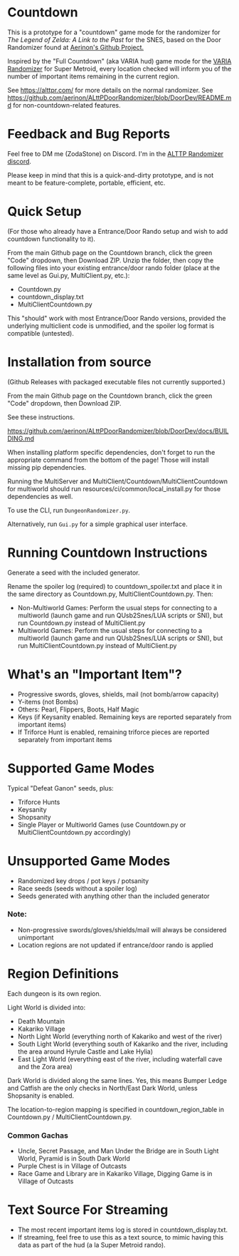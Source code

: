 # Countdown

This is a prototype for a "countdown" game mode for the randomizer for _The Legend of Zelda: A Link to the Past_ for the SNES,
based on the Door Randomizer found at [Aerinon's Github Project.](https://github.com/aerinon/ALttPDoorRandomizer)

Inspired by the "Full Countdown" (aka VARIA hud) game mode for the [VARIA Randomizer](https://varia.run/) for Super Metroid,
every location checked will inform you of the number of important items remaining in the current region.

See https://alttpr.com/ for more details on the normal randomizer.
See https://github.com/aerinon/ALttPDoorRandomizer/blob/DoorDev/README.md for non-countdown-related features.

# Feedback and Bug Reports

Feel free to DM me (ZodaStone) on Discord. I'm in the [ALTTP Randomizer discord](https://discordapp.com/invite/alttprandomizer).

Please keep in mind that this is a quick-and-dirty prototype, and is not meant to be feature-complete, portable, efficient, etc.

# Quick Setup

(For those who already have a Entrance/Door Rando setup and wish to add countdown functionality to it).

From the main Github page on the Countdown branch, click the green "Code" dropdown, then Download ZIP.
Unzip the folder, then copy the following files into your existing entrance/door rando folder (place at the same level as Gui.py, MultiClient.py, etc.):
* Countdown.py
* countdown_display.txt
* MultiClientCountdown.py

This "should" work with most Entrance/Door Rando versions, provided the underlying multiclient code is unmodified, and the spoiler log format is compatible (untested).

# Installation from source

(Github Releases with packaged executable files not currently supported.)

From the main Github page on the Countdown branch, click the green "Code" dropdown, then Download ZIP.

See these instructions.

https://github.com/aerinon/ALttPDoorRandomizer/blob/DoorDev/docs/BUILDING.md

When installing platform specific dependencies, don't forget to run the appropriate command from the bottom of the page! Those will install missing pip dependencies.

Running the MultiServer and MultiClient/Countdown/MultiClientCountdown for multiworld should run resources/ci/common/local_install.py for those dependencies as well.

To use the CLI, run ```DungeonRandomizer.py```.

Alternatively, run ```Gui.py``` for a simple graphical user interface.

# Running Countdown Instructions

Generate a seed with the included generator.

Rename the spoiler log (required) to countdown_spoiler.txt and place it in the same directory as Countdown.py, MultiClientCountdown.py.  Then:

* Non-Multiworld Games: Perform the usual steps for connecting to a multiworld (launch game and run QUsb2Snes/LUA scripts or SNI), but run Countdown.py instead of MultiClient.py
* Multiworld Games: Perform the usual steps for connecting to a multiworld (launch game and run QUsb2Snes/LUA scripts or SNI), but run MultiClientCountdown.py instead of MultiClient.py

# What's an "Important Item"?

* Progressive swords, gloves, shields, mail (not bomb/arrow capacity)
* Y-items (not Bombs)
* Others: Pearl, Flippers, Boots, Half Magic
* Keys (if Keysanity enabled.  Remaining keys are reported separately from important items)
* If Triforce Hunt is enabled, remaining triforce pieces are reported separately from important items

# Supported Game Modes

Typical "Defeat Ganon" seeds, plus:
* Triforce Hunts
* Keysanity
* Shopsanity
* Single Player or Multiworld Games (use Countdown.py or MultiClientCountdown.py accordingly)

# Unsupported Game Modes

* Randomized key drops / pot keys / potsanity
* Race seeds (seeds without a spoiler log)
* Seeds generated with anything other than the included generator

### Note:

* Non-progressive swords/gloves/shields/mail will always be considered unimportant
* Location regions are not updated if entrance/door rando is applied

# Region Definitions

Each dungeon is its own region.

Light World is divided into:
* Death Mountain
* Kakariko Village
* North Light World (everything north of Kakariko and west of the river)
* South Light World (everything south of Kakariko and the river, including the area around Hyrule Castle and Lake Hylia)
* East Light World (everything east of the river, including waterfall cave and the Zora area)

Dark World is divided along the same lines.
Yes, this means Bumper Ledge and Catfish are the only checks in North/East Dark World, unless Shopsanity is enabled.

The location-to-region mapping is specified in countdown_region_table in Countdown.py / MultiClientCountdown.py.

### Common Gachas

* Uncle, Secret Passage, and Man Under the Bridge are in South Light World, Pyramid is in South Dark World
* Purple Chest is in Village of Outcasts
* Race Game and Library are in Kakariko Village, Digging Game is in Village of Outcasts

# Text Source For Streaming

* The most recent important items log is stored in countdown_display.txt.
* If streaming, feel free to use this as a text source, to mimic having this data as part of the hud (a la Super Metroid rando).


